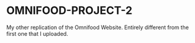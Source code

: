 # OMNIFOOD-PROJECT-2
My other replication of the Omnifood Website. Entirely different from the first one that I uploaded. 
